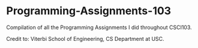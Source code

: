 # Programming-Assignments-103

Compilation of all the Programming Assignments I did throughout CSCI103.

Credit to: Viterbi School of Engineering, CS Department at USC.
